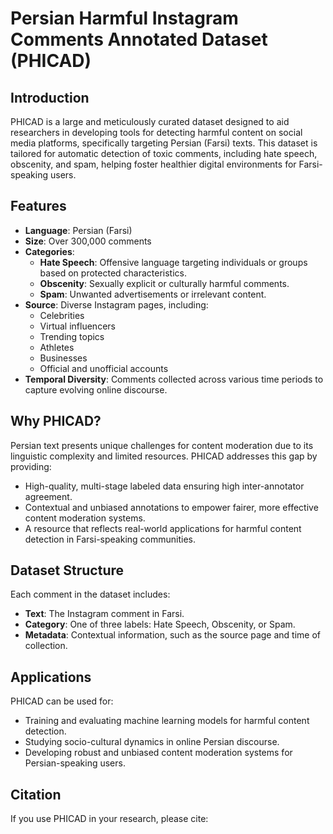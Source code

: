 # Persian Harmful Instagram Comments Annotated Dataset (PHICAD)

## Introduction  
PHICAD is a large and meticulously curated dataset designed to aid researchers in developing tools for detecting harmful content on social media platforms, specifically targeting Persian (Farsi) texts. This dataset is tailored for automatic detection of toxic comments, including hate speech, obscenity, and spam, helping foster healthier digital environments for Farsi-speaking users.

## Features  
- **Language**: Persian (Farsi)  
- **Size**: Over 300,000 comments  
- **Categories**:  
  - **Hate Speech**: Offensive language targeting individuals or groups based on protected characteristics.  
  - **Obscenity**: Sexually explicit or culturally harmful comments.  
  - **Spam**: Unwanted advertisements or irrelevant content.  
- **Source**: Diverse Instagram pages, including:  
  - Celebrities  
  - Virtual influencers  
  - Trending topics  
  - Athletes  
  - Businesses  
  - Official and unofficial accounts  
- **Temporal Diversity**: Comments collected across various time periods to capture evolving online discourse.  

## Why PHICAD?  
Persian text presents unique challenges for content moderation due to its linguistic complexity and limited resources. PHICAD addresses this gap by providing:  
- High-quality, multi-stage labeled data ensuring high inter-annotator agreement.  
- Contextual and unbiased annotations to empower fairer, more effective content moderation systems.  
- A resource that reflects real-world applications for harmful content detection in Farsi-speaking communities.  

## Dataset Structure  
Each comment in the dataset includes:  
- **Text**: The Instagram comment in Farsi.  
- **Category**: One of three labels: Hate Speech, Obscenity, or Spam.  
- **Metadata**: Contextual information, such as the source page and time of collection.  

## Applications  
PHICAD can be used for:  
- Training and evaluating machine learning models for harmful content detection.  
- Studying socio-cultural dynamics in online Persian discourse.  
- Developing robust and unbiased content moderation systems for Persian-speaking users.  

## Citation  
If you use PHICAD in your research, please cite:  
